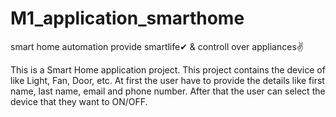 # M1_application_smarthome
smart home automation provide smartlife✔ & controll over appliances✌


This is a Smart Home application project. This project contains  the device of  like Light, Fan, Door, etc.
At first the user have to provide the details like first name, last name, email and phone number. After that the user can select the device that they want to ON/OFF.
